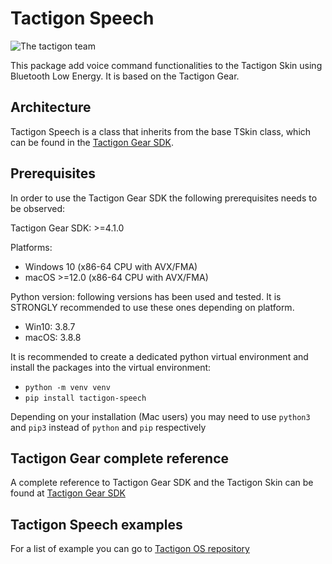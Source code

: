 # Tactigon Speech

![The tactigon team](https://avatars.githubusercontent.com/u/63020285?s=200&v=4)

This package add voice command functionalities to the Tactigon Skin using Bluetooth Low Energy. It is based on the Tactigon Gear.

## Architecture

Tactigon Speech is a class that inherits from the base TSkin class, which can be found in the [Tactigon Gear SDK](https://pypi.org/project/tgear-sdk/).

## Prerequisites
In order to use the Tactigon Gear SDK the following prerequisites needs to be observed:

Tactigon Gear SDK: >=4.1.0

Platforms:
 - Windows 10 (x86-64 CPU with AVX/FMA)
 - macOS >=12.0 (x86-64 CPU with AVX/FMA)

Python version: following versions has been used and tested. It is STRONGLY recommended to use these ones depending on platform.
   - Win10: 3.8.7
   - macOS: 3.8.8

It is recommended to create a dedicated python virtual environment and install the packages into the virtual environment:  
  * `python -m venv venv`
  * `pip install tactigon-speech`

Depending on your installation (Mac users) you may need to use `python3` and `pip3` instead of `python` and `pip` respectively

## Tactigon Gear complete reference
A complete reference to Tactigon Gear SDK and the Tactigon Skin can be found at [Tactigon Gear SDK](https://pypi.org/project/tgear-sdk/)

## Tactigon Speech examples
For a list of example you can go to [Tactigon OS repository](https://github.com/TactigonTeam/Tactigon-OS)